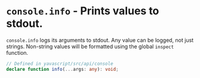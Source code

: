 # `console.info` - Prints values to stdout.

`console.info` logs its arguments to stdout. Any value can be logged, not just strings. Non-string values will be formatted using the global `inspect` function.

```ts
// Defined in yavascript/src/api/console
declare function info(...args: any): void;
```
